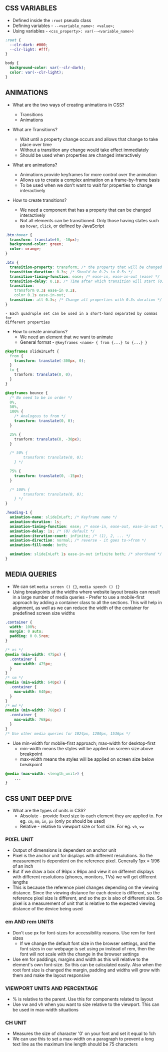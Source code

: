 ## CSS VARIABLES

- Defined inside the `:root` pseudo class
- Defining variables - `--<variable_name>: <value>;`
- Using variables - `<css_property>: var(--<variable_name>)`

```css
:root {
  --clr-dark: #000;
  --clr-light: #fff;
}

body {
  background-color: var(--clr-dark);
  color: var(--clr-light);
}
```

## ANIMATIONS

- What are the two ways of creating animations in CSS?

  - Transitions
  - Animations

- What are Transitions?

  - Wait until a property change occurs and allows that change to take place
    over time
  - Without a transition any change would take effect immediately
  - Should be used when properties are changed interactively

- What are animations?

  - Animations provide keyframes for more control over the animation
  - Allows us to create a complex animation on a frame-by-frame basis
  - To be used when we don't want to wait for properties to change
    interactively

- How to create transitions?
  - We need a component that has a property that can be changed interactively
  - Not all elements can be transitioned. Only those having states such as
    `hover`, `click`, or defined by JavaScript

```css
.btn:hover {
  transform: translate(0, -10px);
  background-color: green;
  color: orange;
}

.btn {
  transition-property: transform; /* the property that will be changed */
  transition-duration: 0.3s; /* Should be 0.2s to 0.5s */
  transition-timing-function: ease; /* ease-in, ease-in-out (ease) */
  transition-delay: 0.1s; /* Time after which transition will start (0) */
  transition:
    transform 0.3s ease-in 0.2s,
    color 0.1s ease-in-out;
  transition: all 0.3s; /* Change all properties with 0.3s duration */
}
```

    - Each quadruple set can be used in a short-hand separated by commas for
    different properties

- How to create animations?
  - We need an element that we want to animate
  - General format - `@keyframes <name> { from {...} to {...} }`

```css
@keyframes slideInLeft {
  from {
    transform: translate(-300px, 0);
  }
  to {
    tranform: translate(0, 0);
  }
}

@keyframes bounce {
  /* No need to be in order */
  0%,
  50%,
  100% {
    /* Analogous to from */
    transform: translate(0, 0);
  }

  25% {
    tranform: translate(0, -30px);
  }

  /* 50% {
		transform: translate(0, 0);
	} */

  75% {
    transform: translate(0, -15px);
  }

  /* 100% {
		transform: translate(0, 0);
	} */
}

.heading-1 {
  animation-name: slideInLeft; /* Keyframe name */
  animation-duration: 1s;
  animation-timing-function: ease; /* ease-in, ease-out, ease-in-out */
  animation-delay: 1s; /* (0) default */
  animation-iteration-count: infinite; /* (1), 2, ... */
  animation-direction: normal; /* reverse - it goes to->from */
  animation-fill-mode: both;

  animation: slideInLeft 1s ease-in-out infinite both; /* shorthand */
}
```

## MEDIA QUERIES

- We can set `media screen () {}`, `media speech () {}`
- Using breakpoints at the widths where website layout breaks can result in a
  large number of media queries - Prefer to use a mobile-first approach by adding a container class to all
  the sections. This will help in alignment, as well as we can reduce the
  width of the container for predefined screen size widths

```css
.container {
  width: 100%;
  margin: 0 auto;
  padding: 0 0.5rem;
}

/* xs */
@media (min-width: 475px) {
  .container {
    max-width: 475px;
  }
}
/* sm */
@media (min-width: 640px) {
  .container {
    max-width: 640px;
  }
}
/* md */
@media (min-width: 768px) {
  .container {
    max-width: 768px;
  }
}
/* Use other media queries for 1024px, 1280px, 1536px */
```

- Use min-width for mobile-first approach; max-width for desktop-first
  - min-width means the styles will be applied on screen size above breakpoint
  - max-width means the styles will be applied on screen size below breakpoint

```css
@media (max-width: <length_unit>) {
	...
}
```

## CSS UNIT DEEP DIVE

- What are the types of units in CSS?
  - Absolute - provide fixed size to each element they are applied to. For eg.
    `cm`, `mm`, `in`, `px` (only px should be used)
  - Relative - relative to viewport size or font size. For eg. `vh`, `vw`

### PIXEL UNIT

- Output of dimensions is dependent on anchor unit
- Pixel is the anchor unit for displays with different resolutions. So the
  measurement is dependent on the reference pixel. Generally 1px = 1/96 of an inch
- But if we draw a box of 96px x 96px and view it on different displays with
  different resolutions (phones, monitors, TVs) we will get different lengths
- This is because the reference pixel changes depending on the viewing
  distance. Since the viewing distance for each device is different, so the
  reference pixel size is different, and so the px is also of different size. So
  pixel is a measurement of unit that is relative to the expected viewing
  distance of the device being used

### em AND rem UNITS

- Don't use px for font-sizes for accessibility reasons. Use rem for font sizes
  - If we change the default font size in the browser settings, and the font
    sizes in our webpage is set using px instead of rem, then the font will
    not scale with the change in the browser settings
- Use em for paddings, margins and width as this will relative to the element's
  own font-size. So this can be calculated easily. Also when the root font size is
  changed the margin, padding and widths will grow with them and make the layout
  responsive

### VIEWPORT UNITS AND PERCENTAGE

- % is relative to the parent. Use this for components related to layout
- Use vw and vh when you want to size relative to the viewport. This can be used
  in max-width situations

### CH UNIT

- Measures the size of character '0' on your font and set it equal to 1ch
- We can use this to set a max-width on a paragraph to prevent a long text line
  as the maximum line length should be 75 characters
